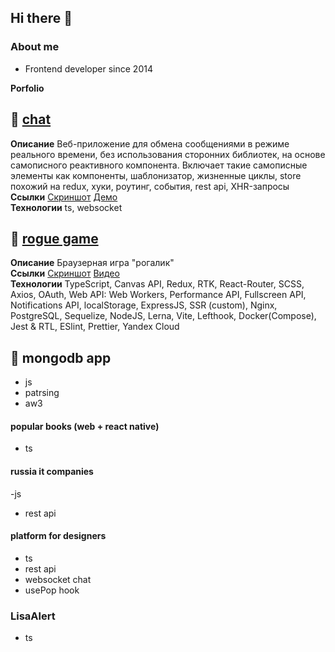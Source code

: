 ## Hi there 👋

### About me

- Frontend developer since 2014
  
**Porfolio**

## 🔴 [chat](https://github.com/gineff/flib.chat)

**Описание** Веб-приложение для обмена сообщениями в режиме реального времени, без использования сторонних библиотек, на основе самописного реактивного компонента. Включает такие самописные элементы как компоненты, шаблонизатор, жизненные циклы, store похожий на redux, хуки, роутинг, события, rest api, XHR-запросы  
**Ссылки** [Скриншот](./chat.png)  [Демо](https://vermillion-moxie-e8c8f0.netlify.app)  
**Технологии** ts, websocket  

## 🔴 [rogue game](https://github.com/gineff/rogue-game)  
**Описание** Браузерная игра "рогалик"  
**Ссылки**  [Скриншот](./rogue.png) [Видео](https://github.com/user-attachments/assets/cb012f68-6082-45fb-acaf-bfbfaf3d2f25)  
**Технологии** TypeScript, Canvas API, Redux, RTK, React-Router, SCSS, Axios, OAuth, Web API: Web Workers, Performance API, Fullscreen API, Notifications API, localStorage, 
ExpressJS, SSR (custom), Nginx, PostgreSQL, Sequelize, NodeJS, Lerna, Vite, Lefthook, Docker(Compose), Jest & RTL, ESlint, Prettier, Yandex Cloud  

## 🔴 mongodb app
- js
- patrsing
- aw3
#### popular books (web + react native)
- ts
#### russia it companies
-js
- rest api
#### platform for designers
- ts
- rest api
- websocket chat
- usePop hook
### LisaAlert
- ts






